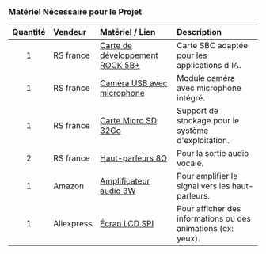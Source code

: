 ### Matériel Nécessaire pour le Projet

| Quantité | Vendeur | Matériel / Lien | Description |
|:---:|:---|:---|:---|
| 1 | RS france | [Carte de développement ROCK 5B+](https://fr.rs-online.com/web/p/cartes-rock-sbc/0162225?gb=s) | Carte SBC adaptée pour les applications d'IA. |
| 1 | RS france | [Caméra USB avec microphone](https://fr.rs-online.com/web/p/cameras-pour-raspberry-pi/2473234?gb=s) | Module caméra avec microphone intégré. |
| 1 | RS france | [Carte Micro SD 32Go](https://fr.rs-online.com/web/p/cartes-sd/2836582?gb=s) | Support de stockage pour le système d'exploitation. |
| 2 | RS france | [Haut-parleurs 8Ω](https://fr.rs-online.com/web/p/enceintes-encastrables/7560133?gb=s) | Pour la sortie audio vocale. |
| 1 | Amazon | [Amplificateur audio 3W](https://www.amazon.fr/dp/B08D9MGHM2) | Pour amplifier le signal vers les haut-parleurs. |
| 1 | Aliexpress | [Écran LCD SPI](https://fr.aliexpress.com/item/1005006323424927.html) | Pour afficher des informations ou des animations (ex: yeux). |
